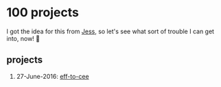 # 100 projects

I got the idea for this from [Jess](https://github.com/jessabean/100-javascript-projects), so let's see what sort of trouble I can get into, now! :tada:


## projects

1. 27-June-2016: [eff-to-cee](https://github.com/dotsara/eff-to-cee)